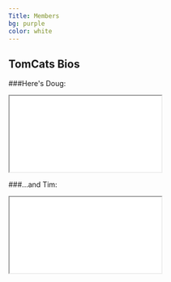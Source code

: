 ```yaml
---
Title: Members
bg: purple
color: white
---
```


## TomCats Bios
###Here's Doug:
<div class="icontain">
  <iframe src="//www.youtube.com/embed/XUHcN14f6kg" allowfullscreen></iframe>
</div>

###...and Tim:
<div class="icontain">
  <iframe src="//www.youtube.com/embed/zl8duASmEwU" allowfullscreen></iframe>
</div>